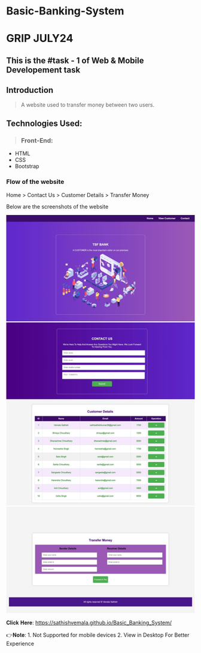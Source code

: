 # Basic-Banking-System
# GRIP JULY24
## This is the #task - 1 of Web & Mobile Developement task

## Introduction
>  
> A website used to transfer money between two users.

## Technologies Used:
>  ### Front-End:
- HTML
- CSS
- Bootstrap

### Flow of the website
Home > Contact Us > Customer Details > Transfer Money 

Below are the screenshots of the website

<img width="649" alt="1" src="Home.jpeg">
<img width="645" alt="2" src="Contact Us.jpeg">


<img width="651" alt="3" src="Customer Details.jpeg">
<img width="668" alt="5" src="Transfer Money.jpeg">

𝐂𝐥𝐢𝐜𝐤 𝐇𝐞𝐫𝐞: https://sathishvemala.github.io/Basic_Banking_System/

👉𝐍𝐨𝐭𝐞: 1. Not Supported for mobile devices 
       2. View in Desktop For Better Experience 
